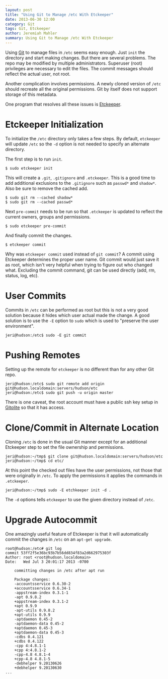 ```yaml
---
layout: post
title: "Using Git to Manage /etc With Etckeeper"
date: 2013-06-30 12:00
category: Git
tags: Git, Etckeeper
author: Jeremiah Mahler
summary: Using Git to Manage /etc With Etckeeper
---
```


Using [Git][Git] to manage files in `/etc` seems easy
enough.  Just `init` the directory and start making changes.
But there are several problems.  The repo may be modified
by multiple administrators.  Superuser (root) privileges
are necessary to edit the files.  The commit messages
should reflect the actual user, not root.

 [Git]: http://git-scm.com

Another complication involves permissions.  A newly cloned
version of `/etc` should recreate all the original permissions.
Git by itself does not support storage of this metadata.

One program that resolves all these issues is [Etckeeper][Etckeeper].

 [Etckeeper]: https://github.com/joeyh/etckeeper

# Etckeeper Initialization

To initialize the `/etc` directory only takes a few steps.
By default, `etckeeper` will update `/etc` so the `-d` option
is not needed to specify an alternate directory.

The first step is to run `init`.

    $ sudo etckeeper init
    
This will create a `.git`, `.gitignore` and `.etckeeper`.
This is a good time to add additional exclusions to the `.gitignore`
such as `passwd*` and `shadow*`.  Also be sure to remove the
cached add.

	$ sudo git rm --cached shadow*
	$ sudo git rm --cached passwd*

Next `pre-commit` needs to be run so that `.etckeeper` is updated to
reflect the current owners, groups and permissions.

    $ sudo etckeeper pre-commit

And finally commit the changes.

    $ etckeeper commit

Why was `etckeeper commit` used instead of `git commit`?
A commit using Etckeeper determines the proper user name.
Git commit would just save it as root, which isn't very helpful
when trying to figure out who changed what.  Excluding the commit
command, git can be used directly (add, rm, status, log, etc).

# User Commits

Commits in `/etc` can be performed as root but this is not a
very good solution because it hides which user actual made the
change.  A good solution is to use the `-E` option to `sudo`
which is used to "preserve the user environment".

    jeri@hudson:/etc$ sudo -E git commit

# Pushing Remotes

Setting up the remote for `etckeeper` is no different than
for any other Git repo.

    jeri@hudson:/etc$ sudo git remote add origin git@hudson.localdomain:servers/hudson/etc
    jeri@hudson:/etc$ sudo git push -u origin master

There is one caveat, the root account must have a public ssh key setup
in [Gitolite][Gitolite] so that it has access.

 [Gitolite]: https://github.com/sitaramc/gitolite

# Clone/Commit in Alternate Location

Cloning `/etc` is done in the usual Git manner except
for an additional Etckeeper step to set the file ownership and permissions.

    jeri@hudson:~/tmp$ git clone git@hudson.localdomain:servers/hudson/etc
    jeri@hudson:~/tmp$ cd etc/

At this point the checked out files have the user permissions, not those
that were originally in `/etc`.  To apply the permissions it applies
the commands in `.etckeeper`.

    jeri@hudson:~/tmp$ sudo -E etchkeeper init -d .

The `-d` options tells `etckeeper` to use the given directory instead
of `/etc`.

# Upgrade Autocommit

One amazingly useful feature of Etckeeper is that it will
automatically commit the changes in `/etc` on an `apt-get upgrade`.

    root@hudson:/etc# git log
    commit 53ff2f5e36bc93b7b56dd834f83a2d662975303f
    Author: root <root@hudson.localdomain>
    Date:   Wed Jul 3 20:01:17 2013 -0700
    
        committing changes in /etc after apt run
        
        Package changes:
        -accountsservice 0.6.30-2
        +accountsservice 0.6.34-1
        -appstream-index 0.3.1-1
        -apt 0.9.8.2
        +appstream-index 0.3.1-2
        +apt 0.9.9
        -apt-utils 0.9.8.2
        +apt-utils 0.9.9
        -aptdaemon 0.45-2
        -aptdaemon-data 0.45-2
        +aptdaemon 0.45-3
        +aptdaemon-data 0.45-3
        -cdbs 0.4.121
        +cdbs 0.4.122
        -cpp 4:4.8.1-1
        +cpp 4:4.8.1-2
        -cpp-4.8 4.8.1-4
        +cpp-4.8 4.8.1-5
        -debhelper 9.20130626
        +debhelper 9.20130630
    ...
